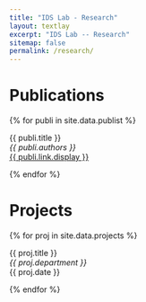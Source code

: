 ```yaml
---
title: "IDS Lab - Research"
layout: textlay
excerpt: "IDS Lab -- Research"
sitemap: false
permalink: /research/
---
```


# Publications

{% for publi in site.data.publist %}

  {{ publi.title }} <br />
  <em>{{ publi.authors }} </em><br /><a href="{{ publi.link.url }}">{{ publi.link.display }}</a>

{% endfor %}

# Projects

{% for proj in site.data.projects %}

  {{ proj.title }} <br />
  <em>{{ proj.department }} </em><br />{{ proj.date }}

{% endfor %}

